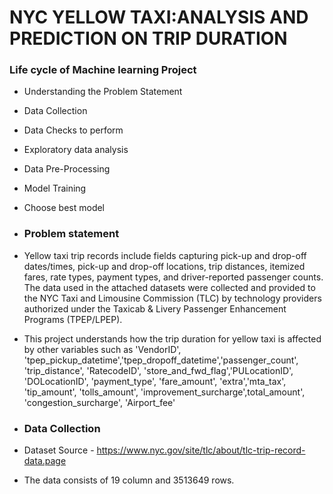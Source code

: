 # NYC YELLOW TAXI:ANALYSIS AND PREDICTION ON TRIP DURATION

### **Life cycle of Machine learning Project**
- Understanding the Problem Statement
- Data Collection
- Data Checks to perform
- Exploratory data analysis
- Data Pre-Processing
- Model Training
- Choose best model

- ### **Problem statement**
- Yellow taxi trip records include fields capturing pick-up and drop-off dates/times, pick-up and drop-off locations, trip distances, itemized fares, rate types, payment types, and driver-reported passenger counts. The data used in the attached datasets were collected and provided to the NYC Taxi and Limousine Commission (TLC) by technology providers authorized under the Taxicab & Livery Passenger Enhancement Programs (TPEP/LPEP).
- This project understands how the trip duration for yellow taxi is affected by other variables such as 'VendorID', 'tpep_pickup_datetime','tpep_dropoff_datetime','passenger_count', 'trip_distance', 'RatecodeID', 'store_and_fwd_flag','PULocationID', 'DOLocationID', 'payment_type', 'fare_amount', 'extra','mta_tax', 'tip_amount', 'tolls_amount', 'improvement_surcharge',total_amount', 'congestion_surcharge', 'Airport_fee'

- ### **Data Collection**
- Dataset Source - https://www.nyc.gov/site/tlc/about/tlc-trip-record-data.page
- The data consists of 19 column and 3513649 rows.
